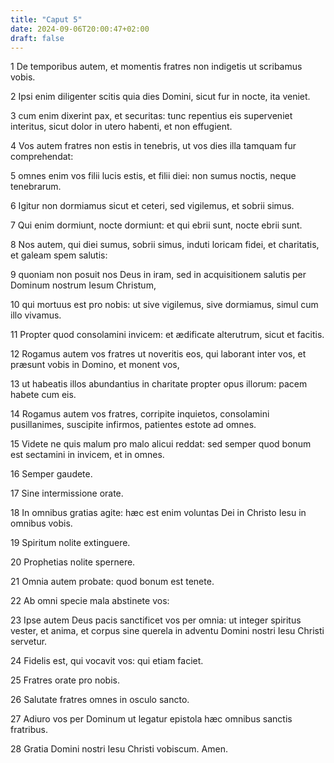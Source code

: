 ```yaml
---
title: "Caput 5"
date: 2024-09-06T20:00:47+02:00
draft: false
---
```



1 De temporibus autem, et momentis fratres non indigetis ut scribamus vobis.

2 Ipsi enim diligenter scitis quia dies Domini, sicut fur in nocte, ita veniet.

3 cum enim dixerint pax, et securitas: tunc repentius eis superveniet interitus, sicut dolor in utero habenti, et non effugient.

4 Vos autem fratres non estis in tenebris, ut vos dies illa tamquam fur comprehendat:

5 omnes enim vos filii lucis estis, et filii diei: non sumus noctis, neque tenebrarum.

6 Igitur non dormiamus sicut et ceteri, sed vigilemus, et sobrii simus.

7 Qui enim dormiunt, nocte dormiunt: et qui ebrii sunt, nocte ebrii sunt.

8 Nos autem, qui diei sumus, sobrii simus, induti loricam fidei, et charitatis, et galeam spem salutis:

9 quoniam non posuit nos Deus in iram, sed in acquisitionem salutis per Dominum nostrum Iesum Christum,

10 qui mortuus est pro nobis: ut sive vigilemus, sive dormiamus, simul cum illo vivamus.

11 Propter quod consolamini invicem: et ædificate alterutrum, sicut et facitis.

12 Rogamus autem vos fratres ut noveritis eos, qui laborant inter vos, et præsunt vobis in Domino, et monent vos,

13 ut habeatis illos abundantius in charitate propter opus illorum: pacem habete cum eis.

14 Rogamus autem vos fratres, corripite inquietos, consolamini pusillanimes, suscipite infirmos, patientes estote ad omnes.

15 Videte ne quis malum pro malo alicui reddat: sed semper quod bonum est sectamini in invicem, et in omnes.

16 Semper gaudete.

17 Sine intermissione orate.

18 In omnibus gratias agite: hæc est enim voluntas Dei in Christo Iesu in omnibus vobis.

19 Spiritum nolite extinguere.

20 Prophetias nolite spernere.

21 Omnia autem probate: quod bonum est tenete.

22 Ab omni specie mala abstinete vos:

23 Ipse autem Deus pacis sanctificet vos per omnia: ut integer spiritus vester, et anima, et corpus sine querela in adventu Domini nostri Iesu Christi servetur.

24 Fidelis est, qui vocavit vos: qui etiam faciet.

25 Fratres orate pro nobis.

26 Salutate fratres omnes in osculo sancto.

27 Adiuro vos per Dominum ut legatur epistola hæc omnibus sanctis fratribus.

28 Gratia Domini nostri Iesu Christi vobiscum. Amen.

